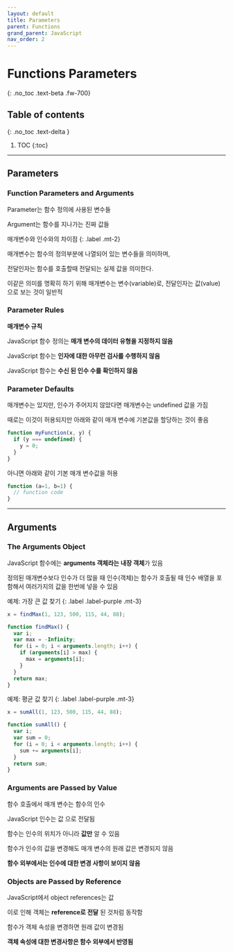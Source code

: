 ```yaml
---
layout: default
title: Parameters
parent: Functions
grand_parent: JavaScript
nav_order: 2
---
```


# Functions Parameters
{: .no_toc .text-beta .fw-700}

## Table of contents
{: .no_toc .text-delta }

1. TOC
{:toc}

---

## Parameters

### Function Parameters and Arguments

Parameter는 함수 정의에 사용된 변수들

Argument는 함수를 지나가는 진짜 값들

매개변수와 인수와의 차이점
{: .label .mt-2}
<div class="code-example" markdown="1">
매개변수는 함수의 정의부분에 나열되어 있는 변수들을 의미하며,

전달인자는 함수를 호출할때 전달되는 실제 값을 의미한다. 

이같은 의미를 명확히 하기 위해 매개변수는 변수(variable)로, 전달인자는 값(value)으로 보는 것이 일반적
</div>

### Parameter Rules

**매개변수 규칙**

JavaScript 함수 정의는 **매개 변수의 데이터 유형을 지정하지 않음**

JavaScript 함수는 **인자에 대한 아무런 검사를 수행하지 않음**

JavaScript 함수는 **수신 된 인수 수를 확인하지 않음**

### Parameter Defaults

매개변수는 있지만, 인수가 주어지지 않았다면 매개변수는 undefined 값을 가짐

때로는 이것이 허용되지만 아래와 같이 매개 변수에 기본값을 할당하는 것이 좋음

```js
function myFunction(x, y) {
  if (y === undefined) {
    y = 0;
  }
}
```

아니면 아래와 같이 기본 매개 변수값을 허용

```js
function (a=1, b=1) {
  // function code
}
```

---

## Arguments

### The Arguments Object

JavaScript 함수에는 **arguments 객체라는 내장 객체**가 있음

정의된 매개변수보다 인수가 더 많을 때 인수(객체)는 함수가 호출될 때 인수 배열을 포함해서 여러가지의 값을 한번에 넣을 수 있음

예제: 가장 큰 값 찾기
{: .label .label-purple .mt-3}
```js
x = findMax(1, 123, 500, 115, 44, 88);

function findMax() {
  var i;
  var max = -Infinity;
  for (i = 0; i < arguments.length; i++) {
    if (arguments[i] > max) {
      max = arguments[i];
    }
  }
  return max;
}
```

예제: 평균 값 찾기
{: .label .label-purple .mt-3}
```js
x = sumAll(1, 123, 500, 115, 44, 88);

function sumAll() {
  var i;
  var sum = 0;
  for (i = 0; i < arguments.length; i++) {
    sum += arguments[i];
  }
  return sum;
}
```

### Arguments are Passed by Value

함수 호출에서 매개 변수는 함수의 인수

JavaScript 인수는 값 으로 전달됨

함수는 인수의 위치가 아니라 **값만** 알 수 있음

함수가 인수의 값을 변경해도 매개 변수의 원래 값은 변경되지 않음

**함수 외부에서는 인수에 대한 변경 사항이 보이지 않음**

### Objects are Passed by Reference

JavaScript에서 object references는 값

이로 인해 객체는 **reference로 전달** 된 것처럼 동작함

함수가 객체 속성을 변경하면 원래 값이 변경됨

**객체 속성에 대한 변경사항은 함수 외부에서 반영됨**

